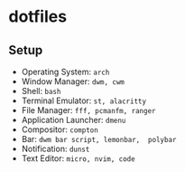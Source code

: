 # dotfiles

## Setup

- Operating System: `arch`
- Window Manager: `dwm, cwm`
- Shell: `bash`
- Terminal Emulator: `st, alacritty`
- File Manager: `fff, pcmanfm, ranger`
- Application Launcher: `dmenu`
- Compositor: `compton`
- Bar: `dwm bar script, lemonbar,  polybar`
- Notification: `dunst`
- Text Editor: `micro, nvim, code`
